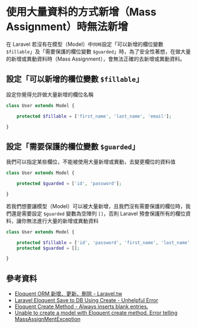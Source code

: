# 使用大量資料的方式新增（Mass Assignment）時無法新增

在 Laravel 若沒有在模型（Model）中`同時`設定「可以新增的欄位變數 `$fillable`」及「需要保護的欄位變數 `$guarded`」時，為了安全性著想，在做大量的新增或異動資料時（Mass Assignment），會無法正確的去新增或異動資料。

## 設定「可以新增的欄位變數 `$fillable`」

設定你覺得允許做大量新增的欄位名稱

```php
class User extends Model {

    protected $fillable = ['first_name', 'last_name', 'email'];

}
```


## 設定「需要保護的欄位變數 `$guarded`」

我們可以指定某些欄位，不能被使用大量新增或異動，去變更欄位的資料值

```php
class User extends Model {

    protected $guarded = ['id', 'password'];

}
```

若我們想要讓模型（Model）可以被大量新增，且我們沒有需要保護的欄位時，我們還是需要設定 `$guarded` 變數為空陣列 `[]`，否則 Laravel 預會保護所有的欄位資料，讓你無法進行大量的新增或異動資料

```php
class User extends Model {

    protected $fillable = ['id', 'password', 'first_name', 'last_name', 'email'];
    protected $guarded = [];

}
```

## 參考資料
* [Eloquent ORM 新增、更新、刪除 - Laravel.tw](http://laravel.tw/docs/5.0/eloquent#insert-update-delete)
* [Laravel Eloquent Save to DB Using Create - Unhelpful Error](http://stackoverflow.com/questions/22338149/laravel-eloquent-save-to-db-using-create-unhelpful-error)
* [Eloquent Create Method - Always inserts blank entries.](https://laracasts.com/discuss/channels/general-discussion/eloquent-create-method-always-inserts-blank-entries)
* [Unable to create a model with Eloquent create method. Error telling MassAssignMentException](http://stackoverflow.com/questions/18699866/unable-to-create-a-model-with-eloquent-create-method-error-telling-massassignme)
